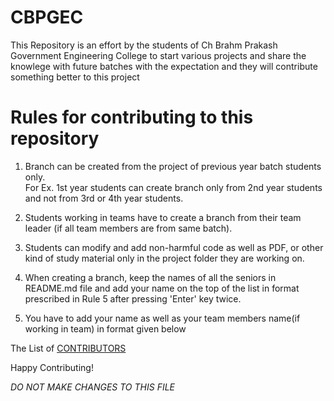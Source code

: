 # CBPGEC
This Repository is an effort by the students of Ch Brahm Prakash Government Engineering College to start various projects and share the knowlege with future batches with the expectation and they will contribute something better to this project

# Rules for contributing to this repository

1. Branch can be created from the project of previous year batch students only.    
For Ex. 1st year students can create branch only from 2nd year students and not from 3rd or 4th year students. 

2. Students working in teams have to create a branch from their team leader (if all team members are from same batch). 

3. Students can modify and add non-harmful code as well as PDF, or other kind of study material only in the project folder they are working on.

4. When creating a branch, keep the names of all the seniors in README.md file and add your name on the top of the list in format prescribed in Rule 5 after pressing 'Enter' key twice. 

5. You have to add your name as well as your team members name(if working in team) in format given below  


The List of [CONTRIBUTORS](CONTRIBUTORS)

Happy Contributing!

*DO NOT MAKE CHANGES TO THIS FILE*
